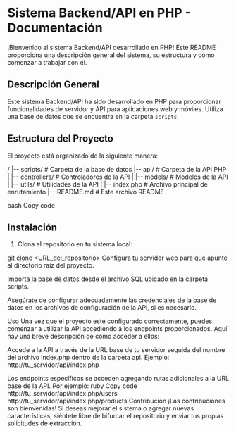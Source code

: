 # Sistema Backend/API en PHP - Documentación

¡Bienvenido al sistema Backend/API desarrollado en PHP! Este README proporciona una descripción general del sistema, su estructura y cómo comenzar a trabajar con él.

## Descripción General

Este sistema Backend/API ha sido desarrollado en PHP para proporcionar funcionalidades de servidor y API para aplicaciones web y móviles. Utiliza una base de datos que se encuentra en la carpeta `scripts`.

## Estructura del Proyecto

El proyecto está organizado de la siguiente manera:

/
|-- scripts/ # Carpeta de la base de datos
|-- api/ # Carpeta de la API PHP
| |-- controllers/ # Controladores de la API
| |-- models/ # Modelos de la API
| |-- utils/ # Utilidades de la API
| |-- index.php # Archivo principal de enrutamiento
|-- README.md # Este archivo README

bash
Copy code

## Instalación

1. Clona el repositorio en tu sistema local:


git clone <URL_del_repositorio>
Configura tu servidor web para que apunte al directorio raíz del proyecto.

Importa la base de datos desde el archivo SQL ubicado en la carpeta scripts.

Asegúrate de configurar adecuadamente las credenciales de la base de datos en los archivos de configuración de la API, si es necesario.

Uso
Una vez que el proyecto esté configurado correctamente, puedes comenzar a utilizar la API accediendo a los endpoints proporcionados. Aquí hay una breve descripción de cómo acceder a ellos:

Accede a la API a través de la URL base de tu servidor seguida del nombre del archivo index.php dentro de la carpeta api.
Ejemplo: http://tu_servidor/api/index.php

Los endpoints específicos se acceden agregando rutas adicionales a la URL base de la API. Por ejemplo:
ruby
Copy code
http://tu_servidor/api/index.php/users
http://tu_servidor/api/index.php/products
Contribución
¡Las contribuciones son bienvenidas! Si deseas mejorar el sistema o agregar nuevas características, siéntete libre de bifurcar el repositorio y enviar tus propias solicitudes de extracción.
